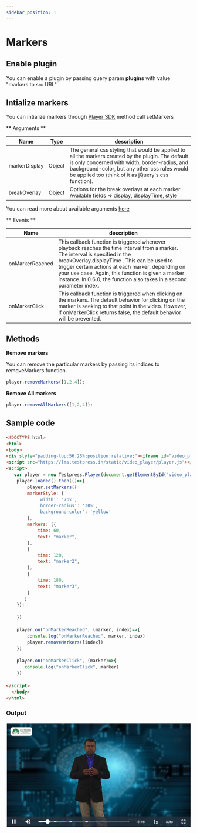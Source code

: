 ```yaml
---
sidebar_position: 1
---
```


# Markers

## Enable plugin

  You can enable a plugin by passing query param **plugins** with value "markers to src URL" 

## Intialize markers
 You can intialize markers through [Player SDK](../using-player-sdk.md) method call setMarkers

 ** Arguments ** 

| Name                            | Type         | description |
| -----------                     | -----------  | ----------- |
| markerDisplay                   | Object      |  	The general css styling that would be applied to all the markers created by the plugin. The default is only concerned with width, border-radius, and background-color, but any other css rules would be applied too (think of it as jQuery's css function). 
| breakOverlay                    | Object      | Options for the break overlays at each marker. Available fields => display, displayTime, style |

You can read more about available arguments [here](http://sampingchuang.com/videojs-markers)


 ** Events ** 

| Name                            | description |
| -----------                     | ----------- |
| onMarkerReached                 | This callback function is triggered whenever playback reaches the time interval from a marker. The interval is specified in the breakOverlay.displayTime . This can be used to trigger certain actions at each marker, depending on your use case. Again, this function is given a marker instance. In 0.6.0, the function also takes in a second parameter index. |
| onMarkerClick                   | This callback function is triggered when clicking on the markers. The default behavior for clicking on the marker is seeking to that point in the video. However, if onMarkerClick returns false, the default behavior will be prevented.  |


## Methods

**Remove markers**

You can remove the particular markers by passing its indices to removeMarkers function.

``` js
player.removeMarkers([1,2,4]);
```

**Remove All markers**

``` js
player.removeAllMarkers([1,2,4]);
```

## Sample code
``` html
<!DOCTYPE html>
<html>
<body>
<div style="padding-top:56.25%;position:relative;"><iframe id="video_player" src="https://lms.testpress.in/embed/cnwKtQwNmbG/?access_token=fb92ae61-5b1e-4822-a2e9-e402e07c3e5e&plugins=markers" style="border:0;max-width:100%;position:absolute;top:0;left:0;height:100%;width:100%;" allow="accelerometer; autoplay; clipboard-write; encrypted-media; gyroscope picture-in-picture" allowfullscreen="" frameborder="0"></iframe></div>
<script src="https://lms.testpress.in/static/video_player/player.js"></script>
<script>
   var player = new Testpress.Player(document.getElementById("video_player"));
    player.loaded().then(()=>{
    	player.setMarkers({
        markerStyle: {
            'width': '7px',
            'border-radius': '30%',
            'background-color': 'yellow'
        },
        markers: [{
            time: 60,
            text: "marker",
        },
        {
            time: 120,
            text: "marker2",
        },        
        {
            time: 180,
            text: "marker3",
        } 
       ]
    });
    
    })
 
    player.on("onMarkerReached", (marker, index)=>{
    	console.log("onMarkerReached", marker, index)
        player.removeMarkers([index])
    })
    
    player.on("onMarkerClick", (marker)=>{
       console.log("onMarkerClick", marker)
    })
       
</script>
  </body>
</html>
```

### Output


![Domain restriction form](../../../img/markers_output.png)